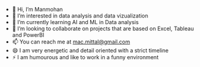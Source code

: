 - 👋 Hi, I’m Manmohan 
- 👀 I’m interested in data analysis and data vizualization
- 🌱 I’m currently learning AI and ML in Data analysis
- 💞️ I’m looking to collaborate on projects that are based on Excel, Tableau and PowerBI 
- 📫 You can reach me at mac.mittal@gmail.com
- 😄 I am very energetic and detail oriented with a strict timeline 
- ⚡ I am humourous and like to work in a funny environment

<!---
macsdatahub/macsdatahub is a ✨ special ✨ repository because its `README.md` (this file) appears on your GitHub profile.
You can click the Preview link to take a look at your changes.
--->
